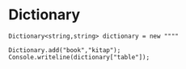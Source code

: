 # Dictionary



```
Dictionary<string,string> dictionary = new """"

Dictionary.add("book","kitap");
Console.writeline(dictionary["table"]);
```

